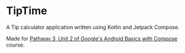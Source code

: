 # TipTime
A Tip calculator application written using Kotlin and Jetpack Compose.

Made for [Pathway 3, Unit 2 of Google's Android Basics with Compose](https://developer.android.com/courses/android-basics-compose/unit-2) course.
